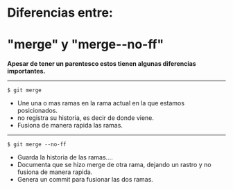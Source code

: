 # Diferencias entre:
# "merge" y "merge--no-ff"

**Apesar de tener un parentesco estos tienen algunas diferencias importantes.**
___


    $ git merge



* Une una o mas ramas en la rama actual en la que estamos posicionados.
* no registra su historia, es decir de donde viene.
* Fusiona de manera rapida las ramas.
___


    $ git merge --no-ff


* Guarda la historia de las ramas....
* Documenta que se hizo merge de otra rama, dejando un rastro y no fusiona de manera rapida.
* Genera un commit para fusionar las dos ramas.


